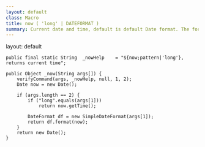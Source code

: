 ```yaml
---
layout: default
class: Macro
title: now ( 'long' | DATEFORMAT )
summary: Current date and time, default is default Date format. The format can be specified as a long or a date format.
---
```

layout: default


	public final static String	_nowHelp	= "${now;pattern|'long'}, returns current time";

	public Object _now(String args[]) {
		verifyCommand(args, _nowHelp, null, 1, 2);
		Date now = new Date();

		if (args.length == 2) {
			if ("long".equals(args[1]))
				return now.getTime();

			DateFormat df = new SimpleDateFormat(args[1]);
			return df.format(now);
		}
		return new Date();
	}

